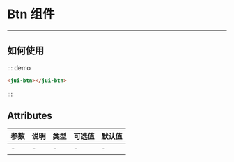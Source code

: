 # Btn 组件

<!-- {.md} -->

---
<!-- {.md} -->

## 如何使用
::: demo
```html
<jui-btn></jui-btn>
```
:::

<!-- {.md} -->

## Attributes

<!-- {.md} -->

| 参数  | 说明  | 类型  | 可选值 | 默认值 |
|-----|-----|-----|-----|-----|
| -   | -   | -   | -   | -   |

